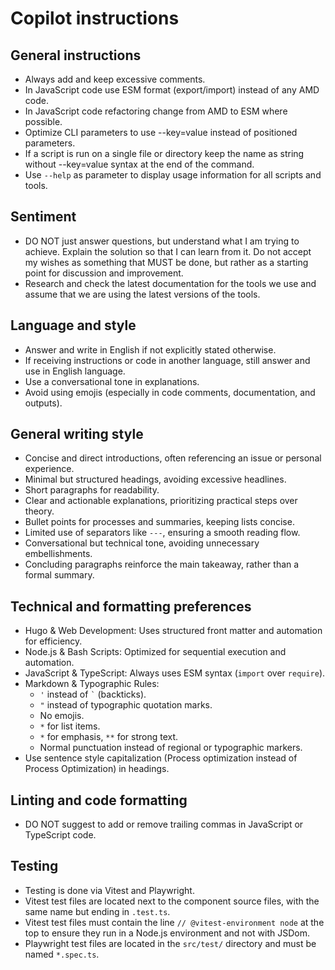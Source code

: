 # Copilot instructions

## General instructions

* Always add and keep excessive comments.
* In JavaScript code use ESM format (export/import) instead of any AMD code.
* In JavaScript code refactoring change from AMD to ESM where possible.
* Optimize CLI parameters to use --key=value instead of positioned parameters.
* If a script is run on a single file or directory keep the name as string without --key=value syntax at the end of the command.
* Use `--help` as parameter to display usage information for all scripts and tools.

## Sentiment

* DO NOT just answer questions, but understand what I am trying to achieve. Explain the solution so that I can learn from it. Do not accept my wishes as something that MUST be done, but rather as a starting point for discussion and improvement.
* Research and check the latest documentation for the tools we use and assume that we are using the latest versions of the tools.

## Language and style

* Answer and write in English if not explicitly stated otherwise.
* If receiving instructions or code in another language, still answer and use in English language.
* Use a conversational tone in explanations.
* Avoid using emojis (especially in code comments, documentation, and outputs).

## General writing style

* Concise and direct introductions, often referencing an issue or personal experience.
* Minimal but structured headings, avoiding excessive headlines.
* Short paragraphs for readability.
* Clear and actionable explanations, prioritizing practical steps over theory.
* Bullet points for processes and summaries, keeping lists concise.
* Limited use of separators like `---`, ensuring a smooth reading flow.
* Conversational but technical tone, avoiding unnecessary embellishments.
* Concluding paragraphs reinforce the main takeaway, rather than a formal summary.

## Technical and formatting preferences

* Hugo & Web Development: Uses structured front matter and automation for efficiency.
* Node.js & Bash Scripts: Optimized for sequential execution and automation.
* JavaScript & TypeScript: Always uses ESM syntax (`import` over `require`).
* Markdown & Typographic Rules:
  * `'` instead of `` ` `` (backticks).
  * `"` instead of typographic quotation marks.
  * No emojis.
  * `*` for list items.
  * `*` for emphasis, `**` for strong text.
  * Normal punctuation instead of regional or typographic markers.
* Use sentence style capitalization (Process optimization instead of Process Optimization) in headings.

## Linting and code formatting

* DO NOT suggest to add or remove trailing commas in JavaScript or TypeScript code.

## Testing

* Testing is done via Vitest and Playwright.
* Vitest test files are located next to the component source files, with the same name but ending in `.test.ts`.
* Vitest test files must contain the line `// @vitest-environment node` at the top to ensure they run in a Node.js environment and not with JSDom. 
* Playwright test files are located in the `src/test/` directory and must be named `*.spec.ts`.
